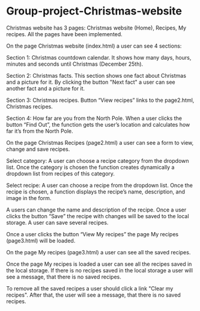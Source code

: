 # Group-project-Christmas-website

Christmas website has 3 pages: Christmas website (Home), Recipes, My recipes. All the pages have been implemented.  



On the page Christmas website (index.html) a user can see 4 sections: 

Section 1: Christmas countdown calendar. It shows how many days, hours, minutes and seconds until Christmas (December 25th). 

Section 2: Christmas facts. This section shows one fact about Christmas and a picture for it.  By clicking the button "Next fact" a user can see another fact and a picture for it. 

Section 3: Christmas recipes. Button “View recipes” links to the page2.html, Christmas recipes. 

Section 4: How far are you from the North Pole. When a user clicks the button “Find Out”, the function gets the user’s location and calculates how far it’s from the North Pole. 


 
On the page Christmas Recipes (page2.html) a user can see a form to view, change and save recipes. 

Select category: A user can choose a recipe category from the dropdown list. Once the category is chosen the function creates dynamically a dropdown list from recipes of this category. 

Select recipe: A user can choose a recipe from the dropdown list. Once the recipe is chosen, a function displays the recipe’s name, description, and image in the form. 

A users can change the name and description of the recipe. 
Once a user clicks the button “Save” the recipe with changes will be saved to the local storage. A user can save several recipes.

Once a user clicks the button “View My recipes” the page My recipes (page3.html) will be loaded. 



On the page My recipes (page3.html) a user can see all the saved recipes. 

Once the page My recipes is loaded a user can see all the recipes saved in the local storage.
If there is no recipes saved in the local storage a user will see a message, that there is no saved recipes.

To remove all the saved recipes a user should click a link "Clear my recipes". After that, the user will see a message, that there is no saved recipes.


